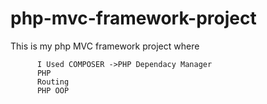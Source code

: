 # php-mvc-framework-project


This is my php MVC framework project where 

          I Used COMPOSER ->PHP Dependacy Manager
          PHP 
          Routing 
          PHP OOP 
